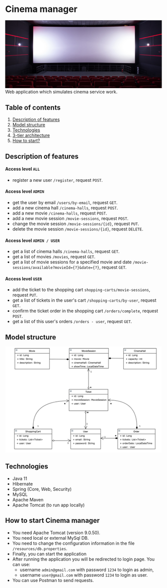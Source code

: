 # Cinema manager
![drawing](auxiliary/cover-photo.jpg)
Web application which simulates cinema service work.
## Table of contents
1. [Description of features](#description)
2. [Model structure](#model-structure)
3. [Technologies](#technologies)
4. [3-tier architecture](#3-tier-architecture)
5. [How to start?](#how-to-start)
## <a id="description"></a>Description of features
#### Access level `ALL`
- register a new user `/register`, request `POST`.
#### Access level `ADMIN`
- get the user by email `/users/by-email`, request `GET`.
- add a new cinema hall `/cinema-halls`, request `POST`.
- add a new movie `/cinema-halls`, request `POST`.
- add a new movie session `/movie-sessions`, request `POST`.
- change the movie session `/movie-sessions/{id}`, request `PUT`.
- delete the movie session `/movie-sessions/{id}`, request `DELETE`.
#### Access level `ADMIN / USER`
- get a list of cinema halls `/cinema-halls`, request `GET`.
- get a list of movies `/movies`, request `GET`.
- get a list of movie sessions for a specified movie and date `/movie-sessions/available?movieId={?}&date={?}`, 
request `GET`.
#### Access level `USER`
- add the ticket to the shopping cart `shopping-carts/movie-sessions`, request `PUT`.
- get a list of tickets in the user's cart `/shopping-carts/by-user`, request `GET`.
- confirm the ticket order in the shopping cart `/orders/complete`, request `POST`.
- get a list of this user's orders `/orders - user`, request `GET`.
## <a id="model-structure"></a>Model structure
![model structure](auxiliary/shema-photo.png)
## <a id="technologies"></a>Technologies
- Java 11
- Hibernate
- Spring (Core, Web, Security)
- MySQL
- Apache Maven
- Apache Tomcat (to run app locally)
## <a id="how-to-start"></a>How to start Cinema manager
- You need Apache Tomcat (version 9.0.50).
- You need local or external MySql DB.
- You need to change the configuration information in the file `/resources/db.properties`.
- Finally, you can start the application
- After running the application you will be redirected to login page. You can use:
    * username `admin@gmail.com` with password `1234` to login as admin,
    * username `user@gmail.com` with password `1234` to login as user.
- You can use Postman to send requests.
